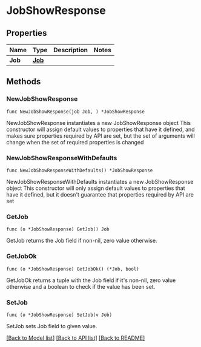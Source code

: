 # JobShowResponse

## Properties

Name | Type | Description | Notes
------------ | ------------- | ------------- | -------------
**Job** | [**Job**](Job.md) |  | 

## Methods

### NewJobShowResponse

`func NewJobShowResponse(job Job, ) *JobShowResponse`

NewJobShowResponse instantiates a new JobShowResponse object
This constructor will assign default values to properties that have it defined,
and makes sure properties required by API are set, but the set of arguments
will change when the set of required properties is changed

### NewJobShowResponseWithDefaults

`func NewJobShowResponseWithDefaults() *JobShowResponse`

NewJobShowResponseWithDefaults instantiates a new JobShowResponse object
This constructor will only assign default values to properties that have it defined,
but it doesn't guarantee that properties required by API are set

### GetJob

`func (o *JobShowResponse) GetJob() Job`

GetJob returns the Job field if non-nil, zero value otherwise.

### GetJobOk

`func (o *JobShowResponse) GetJobOk() (*Job, bool)`

GetJobOk returns a tuple with the Job field if it's non-nil, zero value otherwise
and a boolean to check if the value has been set.

### SetJob

`func (o *JobShowResponse) SetJob(v Job)`

SetJob sets Job field to given value.



[[Back to Model list]](../README.md#documentation-for-models) [[Back to API list]](../README.md#documentation-for-api-endpoints) [[Back to README]](../README.md)


